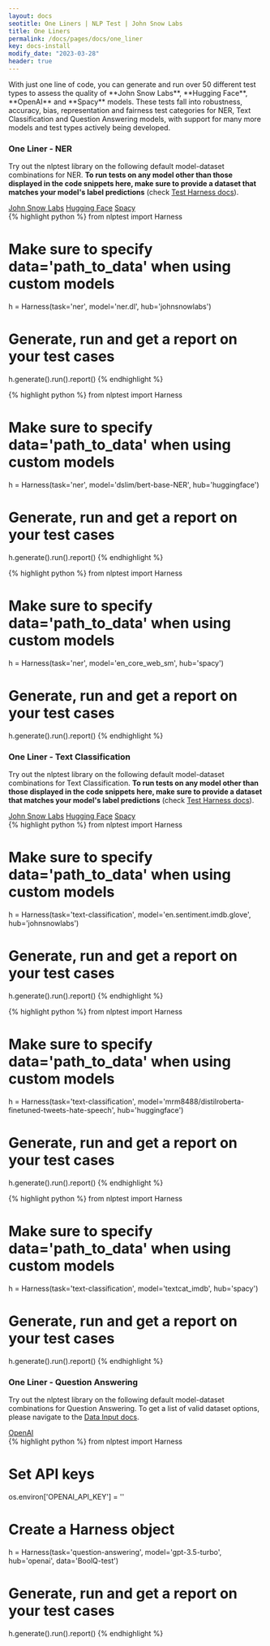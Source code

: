 ```yaml
---
layout: docs
seotitle: One Liners | NLP Test | John Snow Labs
title: One Liners
permalink: /docs/pages/docs/one_liner
key: docs-install
modify_date: "2023-03-28"
header: true
---
```


<div class="main-docs" markdown="1"><div class="h3-box" markdown="1">
With just one line of code, you can generate and run over 50 different test types to assess the quality of **John Snow Labs**, **Hugging Face**, **OpenAI** and **Spacy** models. These tests fall into robustness, accuracy, bias, representation and fairness test categories for NER, Text Classification and Question Answering models, with support for many more models and test types actively being developed.
</div> 

### One Liner - NER

Try out the nlptest library on the following default model-dataset combinations for NER. **To run tests on any model other than those displayed in the code snippets here, make sure to provide a dataset that matches your model's label predictions** (check [Test Harness docs](https://nlptest.org/docs/pages/docs/harness)).

<div id="one_liner_tab" class="tabs-wrapper h3-box">
  <div class="tabs-header">
    <a href="#" class="tab-btn">John Snow Labs</a>
    <a href="#" class="tab-btn">Hugging Face</a>
    <a href="#" class="tab-btn">Spacy</a>
  </div>
  <div class="tabs-body">
    <div class="tabs-item">
      <div class="highlight-box">
        {% highlight python %}
from nlptest import Harness

# Make sure to specify data='path_to_data' when using custom models
h = Harness(task='ner', model='ner.dl', hub='johnsnowlabs')

# Generate, run and get a report on your test cases
h.generate().run().report()
{% endhighlight %}
      </div>
    </div>
    <div class="tabs-item">
      <div class="highlight-box">
        {% highlight python %}
from nlptest import Harness

# Make sure to specify data='path_to_data' when using custom models
h = Harness(task='ner', model='dslim/bert-base-NER', hub='huggingface')

# Generate, run and get a report on your test cases
h.generate().run().report()
{% endhighlight %}
      </div>
    </div>
    <div class="tabs-item">
      <div class="highlight-box">
        {% highlight python %}
from nlptest import Harness

# Make sure to specify data='path_to_data' when using custom models
h = Harness(task='ner', model='en_core_web_sm', hub='spacy')

# Generate, run and get a report on your test cases
h.generate().run().report()
{% endhighlight %}
      </div>
    </div>
  </div>
</div>

### One Liner - Text Classification

Try out the nlptest library on the following default model-dataset combinations for Text Classification. **To run tests on any model other than those displayed in the code snippets here, make sure to provide a dataset that matches your model's label predictions** (check [Test Harness docs](https://nlptest.org/docs/pages/docs/harness)).

<div id="one_liner_text_tab" class="tabs-wrapper h3-box">
  <div class="tabs-header">
    <a href="#" class="tab-btn">John Snow Labs</a>
    <a href="#" class="tab-btn">Hugging Face</a>
    <a href="#" class="tab-btn">Spacy</a>
  </div>
  <div class="tabs-body">
    <div class="tabs-item">
      <div class="highlight-box">
        {% highlight python %}
from nlptest import Harness

# Make sure to specify data='path_to_data' when using custom models
h = Harness(task='text-classification', model='en.sentiment.imdb.glove', hub='johnsnowlabs')

# Generate, run and get a report on your test cases
h.generate().run().report()
{% endhighlight %}
      </div>
    </div>
    <div class="tabs-item">
      <div class="highlight-box">
        {% highlight python %}
from nlptest import Harness

# Make sure to specify data='path_to_data' when using custom models
h = Harness(task='text-classification', model='mrm8488/distilroberta-finetuned-tweets-hate-speech', hub='huggingface')

# Generate, run and get a report on your test cases
h.generate().run().report()
{% endhighlight %}
      </div>
    </div>
    <div class="tabs-item">
      <div class="highlight-box">
        {% highlight python %}
from nlptest import Harness

# Make sure to specify data='path_to_data' when using custom models
h = Harness(task='text-classification', model='textcat_imdb', hub='spacy')

# Generate, run and get a report on your test cases
h.generate().run().report()
{% endhighlight %}
      </div>
    </div>
  </div>
</div>


### One Liner - Question Answering

Try out the nlptest library on the following default model-dataset combinations for Question Answering. To get a list of valid dataset options, please navigate to the [Data Input docs](https://nlptest.org/docs/pages/docs/data_input).

<div id="one_liner_text_tab" class="tabs-wrapper h3-box">
  <div class="tabs-header">
    <a href="#" class="tab-btn">OpenAI</a>
  </div>
  <div class="tabs-body">
    <div class="tabs-item">
      <div class="highlight-box">
        {% highlight python %}
from nlptest import Harness

# Set API keys
os.environ['OPENAI_API_KEY'] = ''

# Create a Harness object
h = Harness(task='question-answering', model='gpt-3.5-turbo', hub='openai', data='BoolQ-test')

# Generate, run and get a report on your test cases
h.generate().run().report()
{% endhighlight %}
      </div>
    </div>
  </div>
</div>

</div>